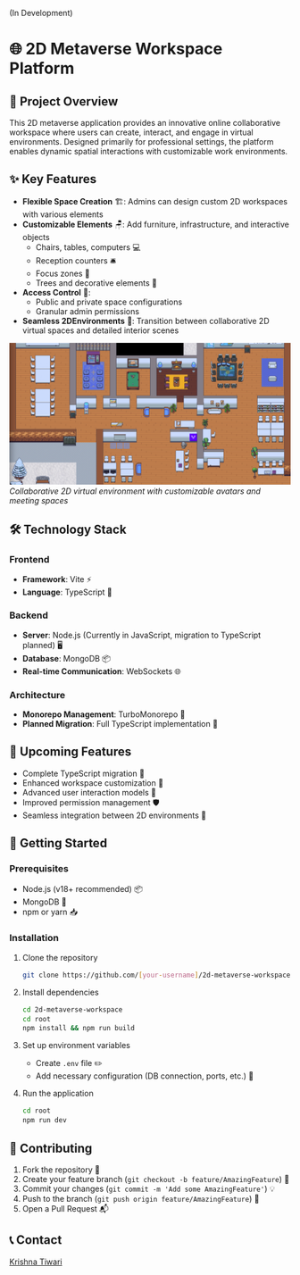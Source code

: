 (In Development)

# 🌐 2D Metaverse Workspace Platform

## 🚀 Project Overview

This 2D metaverse application provides an innovative online collaborative workspace where users can create, interact, and engage in virtual environments. Designed primarily for professional settings, the platform enables dynamic spatial interactions with customizable work environments.

## ✨ Key Features

- **Flexible Space Creation** 🏗️: Admins can design custom 2D workspaces with various elements
- **Customizable Elements** 🪑: Add furniture, infrastructure, and interactive objects
  - Chairs, tables, computers 💻
  - Reception counters 🛎️
  - Focus zones 🧘
  - Trees and decorative elements 🌳
- **Access Control** 🔐:
  - Public and private space configurations
  - Granular admin permissions
- **Seamless 2DEnvironments** 🎨: Transition between collaborative 2D virtual spaces and detailed interior scenes

![Collaborative 2D Virtual Environment](/assets/1645616741443.png)
_Collaborative 2D virtual environment with customizable avatars and meeting spaces_

## 🛠 Technology Stack

### Frontend

- **Framework**: Vite ⚡
- **Language**: TypeScript 📘

### Backend

- **Server**: Node.js (Currently in JavaScript, migration to TypeScript planned) 🖥️
- **Database**: MongoDB 📦
- **Real-time Communication**: WebSockets 🌐

### Architecture

- **Monorepo Management**: TurboMonorepo 🚉
- **Planned Migration**: Full TypeScript implementation 🔄

## 🌟 Upcoming Features

- Complete TypeScript migration 🔷
- Enhanced workspace customization 🎨
- Advanced user interaction models 🤝
- Improved permission management 🛡️
- Seamless integration between 2D environments 🔗

## 🚀 Getting Started

### Prerequisites

- Node.js (v18+ recommended) 📦
- MongoDB 💾
- npm or yarn 📥

### Installation

1. Clone the repository

   ```bash
   git clone https://github.com/[your-username]/2d-metaverse-workspace.git
   ```

2. Install dependencies

   ```bash
   cd 2d-metaverse-workspace
   cd root
   npm install && npm run build
   ```
   
  
3. Set up environment variables

   - Create `.env` file ✏️
   - Add necessary configuration (DB connection, ports, etc.) 🔧

4. Run the application
   ```bash
   cd root
   npm run dev
   ```

## 🤝 Contributing

1. Fork the repository 🍴
2. Create your feature branch (`git checkout -b feature/AmazingFeature`) 🌿
3. Commit your changes (`git commit -m 'Add some AmazingFeature'`) 💡
4. Push to the branch (`git push origin feature/AmazingFeature`) 🚢
5. Open a Pull Request 📬

## 📞 Contact

[Krishna Tiwari](https://www.linkedin.com/in/krsna-tiwari/)
